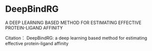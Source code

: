 # DeepBindRG
A DEEP LEARNING BASED METHOD FOR ESTIMATING EFFECTIVE PROTEIN-LIGAND AFFINITY


Citation：
DeepBindRG: a deep learning based method for estimating effective protein-ligand affinity
 

